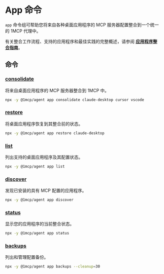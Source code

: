 # App 命令

`app` 命令组可帮助您将来自各种桌面应用程序的 MCP 服务器配置整合到一个统一的 1MCP 代理中。

有关整合工作流程、支持的应用程序和最佳实践的完整概述，请参阅 **[应用程序整合指南](../../guide/app-consolidation)**。

## 命令

### [consolidate](./consolidate)

将来自桌面应用程序的 MCP 服务器整合到 1MCP 中。

```bash
npx -y @1mcp/agent app consolidate claude-desktop cursor vscode
```

### [restore](./restore)

将桌面应用程序恢复到其整合前的状态。

```bash
npx -y @1mcp/agent app restore claude-desktop
```

### [list](./list)

列出支持的桌面应用程序及其配置状态。

```bash
npx -y @1mcp/agent app list
```

### [discover](./discover)

发现已安装的具有 MCP 配置的应用程序。

```bash
npx -y @1mcp/agent app discover
```

### [status](./status)

显示您的应用程序的当前整合状态。

```bash
npx -y @1mcp/agent app status
```

### [backups](./backups)

列出和管理配置备份。

```bash
npx -y @1mcp/agent app backups --cleanup=30
```
